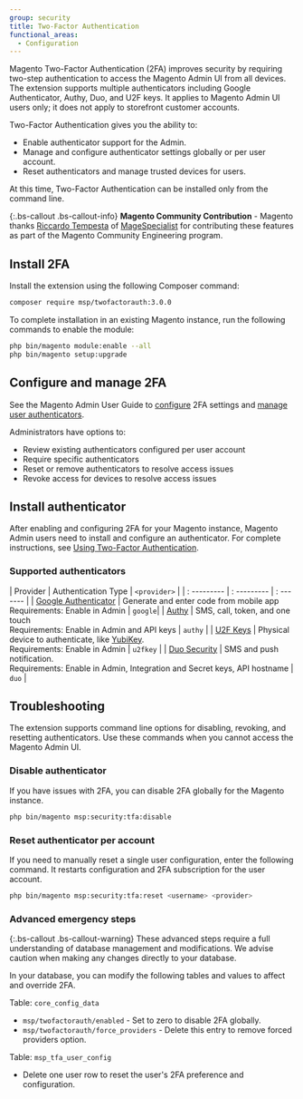 ```yaml
---
group: security
title: Two-Factor Authentication
functional_areas:
  - Configuration
---
```


Magento Two-Factor Authentication (2FA) improves security by requiring two-step authentication to access the Magento Admin UI from all devices. The extension supports multiple authenticators including Google Authenticator, Authy, Duo, and U2F keys. It applies to Magento Admin UI users only; it does not apply to storefront customer accounts.

Two-Factor Authentication gives you the ability to:

- Enable authenticator support for the Admin.
- Manage and configure authenticator settings globally or per user account.
- Reset authenticators and manage trusted devices for users.

At this time, Two-Factor Authentication can be installed only from the command line.

{:.bs-callout .bs-callout-info}
**Magento Community Contribution** - Magento thanks [Riccardo Tempesta](https://twitter.com/rictempesta) of [MageSpecialist](https://partners.magento.com/portal/details/partner/id/129) for contributing these features as part of the Magento Community Engineering program.

## Install 2FA

Install the extension using the following Composer command:

``` bash
composer require msp/twofactorauth:3.0.0
```

To complete installation in an existing Magento instance, run the following commands to enable the module:

``` bash
php bin/magento module:enable --all
php bin/magento setup:upgrade
```

## Configure and manage 2FA

See the Magento Admin User Guide to [configure](https://docs.magento.com/m2/ee/user_guide/stores/security-two-factor-authentication.html) 2FA settings and [manage user authenticators](https://docs.magento.com/m2/ee/user_guide/stores/security-two-factor-authentication-manage.html).

Administrators have options to:

* Review existing authenticators configured per user account
* Require specific authenticators
* Reset or remove authenticators to resolve access issues
* Revoke access for devices to resolve access issues

## Install authenticator

After enabling and configuring 2FA for your Magento instance, Magento Admin users need to install and configure an authenticator. For complete instructions, see [Using Two-Factor Authentication](https://docs.magento.com/m2/ee/user_guide/stores/security-two-factor-authentication-use.html).

### Supported authenticators

| Provider | Authentication Type | `<provider>` |
| : --------- | : --------- | : ------- |
| [Google Authenticator](https://support.google.com/accounts/answer/1066447?co=GENIE.Platform%3DAndroid&hl=en)  | Generate and enter code from mobile app Requirements: Enable in Admin  | `google`|
| [Authy](https://authy.com/)  | SMS, call, token, and one touch <br/>Requirements: Enable in Admin and API keys  | `authy` |
| [U2F Keys](https://docs.magento.com/m2/2.1/ee/user_guide/stores/security-two-factor-authentication-use.html)   | Physical device to authenticate, like [YubiKey](https://www.yubico.com/). <br/>Requirements: Enable in Admin  | `u2fkey` |
| [Duo Security](https://duo.com/)  | SMS and push notification. <br/>Requirements: Enable in Admin, Integration and Secret keys, API hostname  | `duo` |

## Troubleshooting

The extension supports command line options for disabling, revoking, and resetting authenticators. Use these commands when you cannot access the Magento Admin UI.

### Disable authenticator

If you have issues with 2FA, you can disable 2FA globally for the Magento instance.

``` bash
php bin/magento msp:security:tfa:disable
```

### Reset authenticator per account

If you need to manually reset a single user configuration, enter the following command. It restarts configuration and 2FA subscription for the user account.

``` bash
php bin/magento msp:security:tfa:reset <username> <provider>
```

### Advanced emergency steps

{:.bs-callout .bs-callout-warning}
These advanced steps require a full understanding of database management and modifications. We advise caution when making any changes directly to your database.

In your database, you can modify the following tables and values to affect and override 2FA.

Table: `core_config_data`

- `msp/twofactorauth/enabled` - Set to zero to disable 2FA globally.
- `msp/twofactorauth/force_providers` - Delete this entry to remove forced providers option.

Table: `msp_tfa_user_config`

- Delete one user row to reset the user's 2FA preference and configuration.
